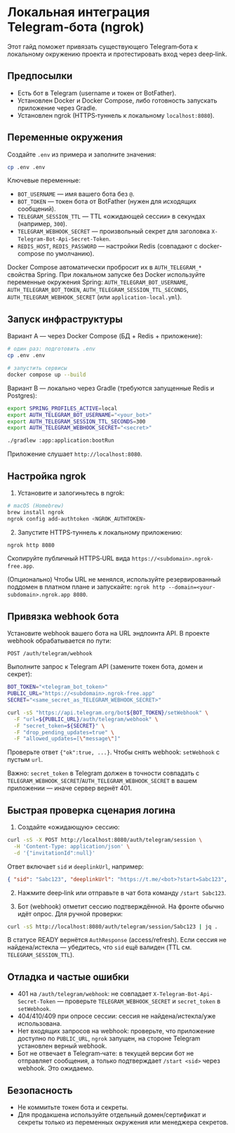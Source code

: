 # Локальная интеграция Telegram‑бота (ngrok)

Этот гайд поможет привязать существующего Telegram‑бота к локальному окружению проекта и протестировать вход через deep‑link.

## Предпосылки
- Есть бот в Telegram (username и токен от BotFather).
- Установлен Docker и Docker Compose, либо готовность запускать приложение через Gradle.
- Установлен ngrok (HTTPS‑туннель к локальному `localhost:8080`).

## Переменные окружения
Создайте `.env` из примера и заполните значения:

```bash
cp .env .env
```

Ключевые переменные:
- `BOT_USERNAME` — имя вашего бота без `@`.
- `BOT_TOKEN` — токен бота от BotFather (нужен для исходящих сообщений).
- `TELEGRAM_SESSION_TTL` — TTL «ожидающей сессии» в секундах (например, `300`).
- `TELEGRAM_WEBHOOK_SECRET` — произвольный секрет для заголовка `X-Telegram-Bot-Api-Secret-Token`.
- `REDIS_HOST`, `REDIS_PASSWORD` — настройки Redis (совпадают с docker-compose по умолчанию).

Docker Compose автоматически пробросит их в `AUTH_TELEGRAM_*` свойства Spring. При локальном запуске без Docker используйте переменные окружения Spring: `AUTH_TELEGRAM_BOT_USERNAME`, `AUTH_TELEGRAM_BOT_TOKEN`, `AUTH_TELEGRAM_SESSION_TTL_SECONDS`, `AUTH_TELEGRAM_WEBHOOK_SECRET` (или `application-local.yml`).

## Запуск инфраструктуры
Вариант A — через Docker Compose (БД + Redis + приложение):

```bash
# один раз: подготовить .env
cp .env .env

# запустить сервисы
docker compose up --build
```

Вариант B — локально через Gradle (требуются запущенные Redis и Postgres):

```bash
export SPRING_PROFILES_ACTIVE=local
export AUTH_TELEGRAM_BOT_USERNAME="<your_bot>"
export AUTH_TELEGRAM_SESSION_TTL_SECONDS=300
export AUTH_TELEGRAM_WEBHOOK_SECRET="<secret>"

./gradlew :app:application:bootRun
```

Приложение слушает `http://localhost:8080`.

## Настройка ngrok
1) Установите и залогиньтесь в ngrok:

```bash
# macOS (Homebrew)
brew install ngrok
ngrok config add-authtoken <NGROK_AUTHTOKEN>
```

2) Запустите HTTPS‑туннель к локальному приложению:

```bash
ngrok http 8080
```

Скопируйте публичный HTTPS‑URL вида `https://<subdomain>.ngrok-free.app`.

(Опционально) Чтобы URL не менялся, используйте резервированный поддомен в платном плане и запускайте: `ngrok http --domain=<your-subdomain>.ngrok.app 8080`.

## Привязка webhook бота
Установите webhook вашего бота на URL эндпоинта API. В проекте webhook обрабатывается по пути:

```
POST /auth/telegram/webhook
```

Выполните запрос к Telegram API (замените токен бота, домен и секрет):

```bash
BOT_TOKEN="<telegram_bot_token>"
PUBLIC_URL="https://<subdomain>.ngrok-free.app"
SECRET="<same_secret_as_TELEGRAM_WEBHOOK_SECRET>"

curl -sS "https://api.telegram.org/bot${BOT_TOKEN}/setWebhook" \
  -F "url=${PUBLIC_URL}/auth/telegram/webhook" \
  -F "secret_token=${SECRET}" \
  -F "drop_pending_updates=true" \
  -F "allowed_updates=[\"message\"]"
```

Проверьте ответ `{"ok":true, ...}`. Чтобы снять webhook: `setWebhook` c пустым `url`.

Важно: `secret_token` в Telegram должен в точности совпадать с `TELEGRAM_WEBHOOK_SECRET`/`AUTH_TELEGRAM_WEBHOOK_SECRET` в вашем приложении — иначе сервер вернёт 401.

## Быстрая проверка сценария логина
1) Создайте «ожидающую» сессию:

```bash
curl -sS -X POST http://localhost:8080/auth/telegram/session \
  -H 'Content-Type: application/json' \
  -d '{"invitationId":null}'
```

Ответ включает `sid` и `deeplinkUrl`, например:

```json
{ "sid": "Sabc123", "deeplinkUrl": "https://t.me/<bot>?start=Sabc123", "expiresIn": 300 }
```

2) Нажмите deep‑link или отправьте в чат бота команду `/start Sabc123`.

3) Бот (webhook) отметит сессию подтверждённой. На фронте обычно идёт опрос. Для ручной проверки:

```bash
curl -sS http://localhost:8080/auth/telegram/session/Sabc123 | jq .
```

В статусе READY вернётся `AuthResponse` (access/refresh). Если сессия не найдена/истекла — убедитесь, что `sid` ещё валиден (TTL см. `TELEGRAM_SESSION_TTL`).

## Отладка и частые ошибки
- 401 на `/auth/telegram/webhook`: не совпадает `X-Telegram-Bot-Api-Secret-Token` — проверьте `TELEGRAM_WEBHOOK_SECRET` и `secret_token` в `setWebhook`.
- 404/410/409 при опросе сессии: сессия не найдена/истекла/уже использована.
- Нет входящих запросов на webhook: проверьте, что приложение доступно по `PUBLIC_URL`, `ngrok` запущен, на стороне Telegram установлен верный webhook.
- Бот не отвечает в Telegram‑чате: в текущей версии бот не отправляет сообщения, а только подтверждает `/start <sid>` через webhook. Это ожидаемо.

## Безопасность
- Не коммитьте токен бота и секреты.
- Для продакшена используйте отдельный домен/сертификат и секреты только из переменных окружения или менеджера секретов.
